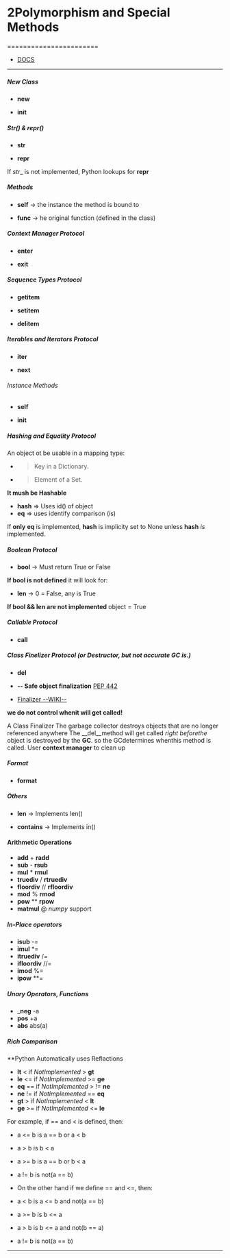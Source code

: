 # 2Polymorphism and Special Methods 
=======================

- [DOCS]()


-----------------------------------------------------------------------------------------------------

##### New Class

* __new__

* __init__



##### Str() & repr()

* __str__

* __repr__

If _str__ is not implemented, Python lookups for __repr__

##### Methods

* __self__ -> the instance the method is bound to

* __func__ -> he original function (defined in the class)

##### Context Manager **Protocol**

* __enter__

* __exit__

##### Sequence Types **Protocol**

* __getitem__

* __setitem__

* __delitem__

##### Iterables and Iterators **Protocol**

* __iter__

* __next__


###### Instance Methods

* __self__

* __init__


##### Hashing and Equality **Protocol**

An object ot be usable in a mapping type:

- > Key in a Dictionary.
- > Element of a Set.

**It mush be Hashable**

* __hash__  => Uses id() of object
* __eq__ => uses identify comparison (is)

If **only** __eq__ is implemented, __hash__ is implicity set to None unless __hash__ *is* implemented.


##### Boolean **Protocol**

* __bool__ -> Must return True or False

**If __bool__ is not defined** it will look for:

* __len__ -> 0 = False, any is True

**If __bool__ && __len__ are not implemented** object = True


##### Callable **Protocol**

* __call__ 

##### Class Finelizer **Protocol**  (or Destructor, but not accurate GC is.)

* __del__

- **-- Safe object finalization** [PEP 442](https://www.python.org/dev/peps/pep-0442/)

- [Finalizer --WIKI--](https://en.wikipedia.org/wiki/Finalizer)

**we do not control whenit will get called!**

A Class Finalizer The garbage collector destroys objects that are no longer referenced anywhere
The __del__method will get called *right beforethe* object is destroyed by the **GC**.
so the GCdetermines whenthis method is called.
User **context manager** to clean up

##### Format 

* __format__

##### Others

* __len__ -> Implements len()

* __contains__ -> Implements in()



#### Arithmetic Operations

* __add__ +     __radd__
* __sub__ -     __rsub__
* __mul__ *     __rmul__
* __truediv__ /     __rtruediv__
* __floordiv__ //     __rfloordiv__
* __mod__ %     __rmod__
* __pow__ **     __rpow__
* __matmul__ @ *numpy* support

##### In-Place operators

* __isub__ -=     
* __imul__ *=     
* __itruediv__ /=     
* __ifloordiv__ //=     
* __imod__ %=     
* __ipow__ **=     

##### Unary Operators, Functions
 
* ___neg__ -a
* __pos__ +a
* __abs__ abs(a)



##### Rich Comparison

**Python Automatically uses Reflactions

* __lt__ < if *NotImplemented* > __gt__
* __le__ <= if *NotImplemented* >= __ge__
* __eq__ == if *NotImplemented* > != __ne__
* __ne__ != if *NotImplemented* == __eq__
* __gt__ > if *NotImplemented* < __lt__
* __ge__ >= if *NotImplemented* <= __le__

For example, if == and < is defined, then:

- a <= b is a == b or a < b
- a > b is b < a
- a >= b is a == b or b < a
- a != b is not(a == b)
- On the other hand if we define == and <=, then:

- a < b is a <= b and not(a == b)
- a >= b is b <= a
- a > b is b <= a and not(b == a)
- a != b is not(a == b)


-----------------------------------------------------------------------------------------------------